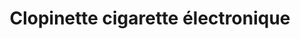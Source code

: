 ---
title: "Clopinette cigarette électronique"
url: /guipavas/clopinette-cigarette-electronique/
shop: e-cigarette
---